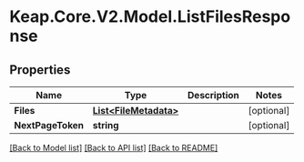 # Keap.Core.V2.Model.ListFilesResponse

## Properties

Name | Type | Description | Notes
------------ | ------------- | ------------- | -------------
**Files** | [**List&lt;FileMetadata&gt;**](FileMetadata.md) |  | [optional] 
**NextPageToken** | **string** |  | [optional] 

[[Back to Model list]](../README.md#documentation-for-models) [[Back to API list]](../README.md#documentation-for-api-endpoints) [[Back to README]](../README.md)

